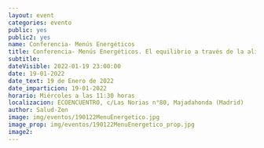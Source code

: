 ```yaml
---
layout: event
categories: evento
public: yes
public2: yes
name: Conferencia- Menús Energéticos
title: Conferencia- Menús Energéticos. El equilibrio a través de la alimentación cada día en tu plato.
subtitle:
dateVisible: 2022-01-19 23:00:00
date: 19-01-2022
date_text: 19 de Enero de 2022
date_imparticion: 19-01-2022
horario: Miércoles a las 11:30 horas
localizacion: ECOENCUENTRO, c/Las Norias n°80, Majadahonda (Madrid)
author: Salud-Zen
image: img/eventos/190122MenuEnergetico.jpg
image_prop: img/eventos/190122MenuEnergetico_prop.jpg
image2:
---
```

